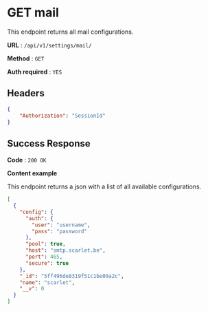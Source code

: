 # GET mail

This endpoint returns all mail configurations.

**URL** : `/api/v1/settings/mail/`

**Method** : `GET`

**Auth required** : `YES`

## Headers

```json
{
    "Authorization": "SessionId"
}
```

## Success Response

**Code** : `200 OK`

**Content example**

This endpoint returns a json with a list of all available configurations.
```json
[
  {
    "config": {
      "auth": {
        "user": "username",
        "pass": "password"
      },
      "pool": true,
      "host": "smtp.scarlet.be",
      "port": 465,
      "secure": true
    },
    "_id": "5ff496de8319f51c1be09a2c",
    "name": "scarlet",
    "__v": 0
  }
]
```

